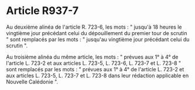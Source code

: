 # Article R937-7

Au deuxième alinéa de l'article R. 723-6, les mots : " jusqu'à 18 heures le vingtième jour précédant celui du dépouillement du premier tour de scrutin " sont remplacés par les mots : " jusqu'au vingtième jour précédant celui du scrutin ".

Au troisième alinéa du même article, les mots : " prévues aux 1° à 4° de l'article L. 723-2 et aux articles L. 723-5, L. 723-6, L. 723-7 et L. 723-8 " sont remplacés par les mots : " prévues aux 1° à 4° de l'article L. 723-2 et aux articles L. 723-5, L. 723-7 et L. 723-8 dans leur rédaction applicable en Nouvelle Calédonie ".
